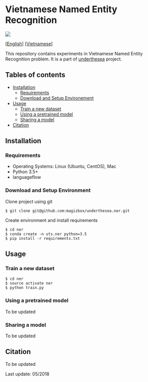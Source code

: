 # Vietnamese Named Entity Recognition

![](https://img.shields.io/badge/F1-88.6%25-red.svg)

[[English](README.md)] [[Vietnamese](README.vi.md)]

This repository contains experiments in Vietnamese Named Entity Recognition problem. It is a part of [underthesea](https://github.com/magizbox/underthesea) project.

## Tables of contents

* [Installation](#installation)
  * [Requirements](#requirements)
  * [Download and Setup Environement](#download-and-setup-environment)
* [Usage](#usage)
  * [Train a new dataset](#train-a-new-dataset)
  * [Using a pretrained model](#using-a-pretrained-model)
  * [Sharing a model](#sharing-a-model)
* [Citation](#citation)

## Installation

### Requirements

* Operating Systems: Linux (Ubuntu, CentOS), Mac
* Python 3.5+
* languageflow

### Download and Setup Environment

Clone project using git

```
$ git clone git@github.com:magizbox/underthesea.ner.git
```

Create environment and install requirements

```
$ cd ner
$ conda create -n uts.ner python=3.5
$ pip install -r requirements.txt
```

## Usage

### Train a new dataset

```
$ cd ner
$ source activate ner
$ python train.py
```

### Using a pretrained model

To be updated

### Sharing a model

To be updated

## Citation

To be updated

Last update: 05/2018
